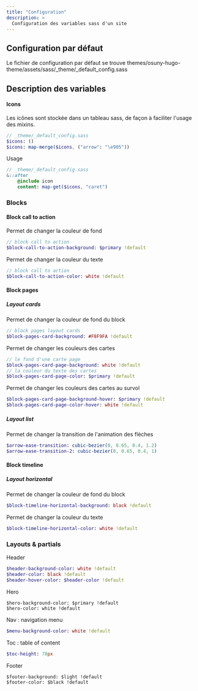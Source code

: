 ```yaml
---
title: "Configuration"
description: >
  Configuration des variables sass d'un site
---
```


## Configuration par défaut

Le fichier de configuration par défaut se trouve themes/osuny-hugo-theme/assets/sass/_theme/_default_config.sass

## Description des variables


#### Icons

Les icônes sont stockée dans un tableau sass, de façon à faciliter l'usage des mixins.


```sass
// _theme/_default_config.sass
$icons: ()
$icons: map-merge($icons, ("arrow": "\e905"))
```

Usage 

```sass
// _theme/_default_config.sass
&::after
    @include icon
    content: map-get($icons, "caret")
```

### Blocks

#### Block call to action

Permet de changer la couleur de fond

```sass
// block call to action
$block-call-to-action-background: $primary !default
```

Permet de changer la couleur du texte

```sass
// block call to action
$block-call-to-action-color: white !default
```

#### Block pages

##### Layout cards

Permet de changer la couleur de fond du block

```sass
// block pages layout cards
$block-pages-card-background: #F8F9FA !default
````

Permet de changer les couleurs des cartes

```sass
// le fond d'une carte page
$block-pages-card-page-background: white !default
// la couleur du texte des cartes
$block-pages-card-page-color: $primary !default
````

Permet de changer les couleurs des cartes au survol

```sass
$block-pages-card-page-background-hover: $primary !default
$block-pages-card-page-color-hover: white !default
```

##### Layout list

Permet de changer la transition de l'animation des flèches

```sass
$arrow-ease-transition: cubic-bezier(0, 0.65, 0.4, 1.2)
$arrow-ease-transition-2: cubic-bezier(0, 0.65, 0.4, 1)
```

#### Block timeline

##### Layout horizontal

Permet de changer la couleur de fond du block

```sass
$block-timeline-horizontal-background: black !default
```

Permet de changer la couleur du texte

```sass
$block-timeline-horizontal-color: white !default
```

### Layouts & partials

Header
```sass
$header-background-color: white !default
$header-color: black !default
$header-hover-color: $header-color !default
```

Hero
```
$hero-background-color: $primary !default
$hero-color: white !default
```

Nav : navigation menu
```sass
$menu-background-color: white !default
```

Toc : table of content 
```sass
$toc-height: 78px
```

Footer 
```
$footer-background: $light !default
$footer-color: $black !default
```
